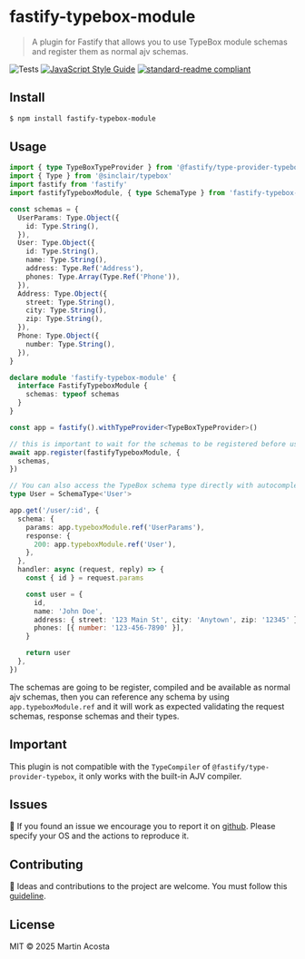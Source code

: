 # fastify-typebox-module

> A plugin for Fastify that allows you to use TypeBox module schemas and register them as normal ajv schemas.

![Tests](https://github.com/tinchoz49/fastify-typebox-module/actions/workflows/test.yml/badge.svg)
[![JavaScript Style Guide](https://img.shields.io/badge/code_style-standard--ext-05ae89.svg)](https://github.com/tinchoz49/eslint-config-standard-ext)
[![standard-readme compliant](https://img.shields.io/badge/readme%20style-standard-brightgreen.svg?style=flat)](https://github.com/RichardLitt/standard-readme)

## Install

```bash
$ npm install fastify-typebox-module
```

## Usage

```ts
import { type TypeBoxTypeProvider } from '@fastify/type-provider-typebox'
import { Type } from '@sinclair/typebox'
import fastify from 'fastify'
import fastifyTypeboxModule, { type SchemaType } from 'fastify-typebox-module'

const schemas = {
  UserParams: Type.Object({
    id: Type.String(),
  }),
  User: Type.Object({
    id: Type.String(),
    name: Type.String(),
    address: Type.Ref('Address'),
    phones: Type.Array(Type.Ref('Phone')),
  }),
  Address: Type.Object({
    street: Type.String(),
    city: Type.String(),
    zip: Type.String(),
  }),
  Phone: Type.Object({
    number: Type.String(),
  }),
}

declare module 'fastify-typebox-module' {
  interface FastifyTypeboxModule {
    schemas: typeof schemas
  }
}

const app = fastify().withTypeProvider<TypeBoxTypeProvider>()

// this is important to wait for the schemas to be registered before using them in the routes
await app.register(fastifyTypeboxModule, {
  schemas,
})

// You can also access the TypeBox schema type directly with autocompletion
type User = SchemaType<'User'>

app.get('/user/:id', {
  schema: {
    params: app.typeboxModule.ref('UserParams'),
    response: {
      200: app.typeboxModule.ref('User'),
    },
  },
  handler: async (request, reply) => {
    const { id } = request.params

    const user = {
      id,
      name: 'John Doe',
      address: { street: '123 Main St', city: 'Anytown', zip: '12345' },
      phones: [{ number: '123-456-7890' }],
    }

    return user
  },
})
```

The schemas are going to be register, compiled and be available as normal ajv schemas, then you can reference any schema by using `app.typeboxModule.ref` and it will work as expected validating the request schemas, response schemas and their types.

## Important

This plugin is not compatible with the `TypeCompiler` of `@fastify/type-provider-typebox`, it only works with the built-in AJV compiler.

## Issues

:bug: If you found an issue we encourage you to report it on [github](https://github.com/tinchoz49/fastify-typebox-module/issues). Please specify your OS and the actions to reproduce it.

## Contributing

:busts_in_silhouette: Ideas and contributions to the project are welcome. You must follow this [guideline](https://github.com/tinchoz49/fastify-typebox-module/blob/main/CONTRIBUTING.md).

## License

MIT © 2025 Martin Acosta
